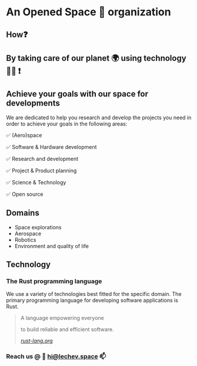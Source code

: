 # An Opened Space 🚀 organization

## How❓
## By taking care of our planet 🌍 using technology 🧑‍🔬 ❗


## Achieve your goals with our space for developments

We are dedicated to help you research and develop the projects you need in order to achieve your goals in the following areas:

  ✅ (Aero)space

  ✅ Software & Hardware development

  ✅ Research and development

  ✅ Project & Product planning

  ✅ Science & Technology

  ✅ Open source

## Domains

  - Space explorations
  - Aerospace
  - Robotics
  - Environment and quality of life

## Technology

### The Rust programming language

We use a variety of technologies best fitted for the specific domain.
The primary programming language for developing software applications is Rust.

  > A language empowering everyone
  >
  > to build reliable and efficient software.
  >
  > _[rust-lang.org](https://rust-lang.org)_

### Reach us @ 👋 [hi@lechev.space](mailto:hi@lechev.space) 📫

